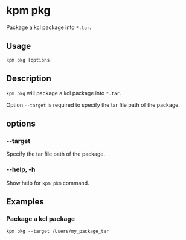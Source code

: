# kpm pkg

Package a kcl package into `*.tar`.

## Usage

```shell
kpm pkg [options]
```

## Description

`kpm pkg` will package a kcl package into `*.tar`.

Option `--target` is required to specify the tar file path of the package.

## options

### --target

Specify the tar file path of the package.

### --help, -h

Show help for `kpm pkm` command.

## Examples

### Package a kcl package

```shell
kpm pkg --target /Users/my_package_tar
```
